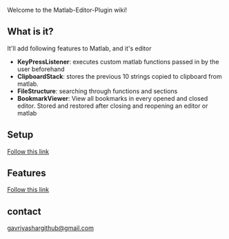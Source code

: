 Welcome to the Matlab-Editor-Plugin wiki!

## What is it?
It'll add following features to Matlab, and it's editor
* **KeyPressListener**: executes custom matlab functions passed in by the user beforehand
* **ClipboardStack**: stores the previous 10 strings copied to clipboard from matlab.
* **FileStructure**: searching through functions and sections
* **BookmarkViewer**: View all bookmarks in every opened and closed editor. Stored and restored after closing and reopening an editor or matlab

## Setup
[Follow this link](https://github.com/GavriYashar/Matlab-Editor-Plugin/wiki/Setup)

## Features
[Follow this link](https://github.com/GavriYashar/Matlab-Editor-Plugin/wiki/Features)

## contact
gavriyashargithub@gmail.com
